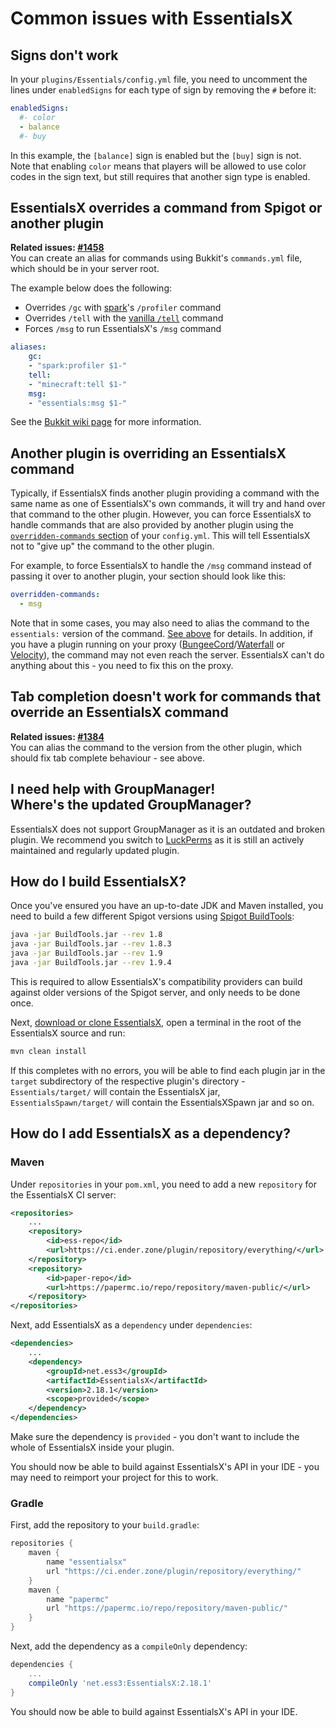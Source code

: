 # Common issues with EssentialsX

## Signs don't work
In your `plugins/Essentials/config.yml` file, you need to uncomment the lines under `enabledSigns` for each type of sign by removing the `#` before it:
```yaml
enabledSigns:
  #- color
  - balance
  #- buy
```
In this example, the `[balance]` sign is enabled but the `[buy]` sign is not.  
Note that enabling `color` means that players will be allowed to use color codes in the sign text, but still requires that another sign type is enabled.

## EssentialsX overrides a command from Spigot or another plugin
**Related issues: [#1458](/EssentialsX/Essentials/issues/1458)**  
You can create an alias for commands using Bukkit's `commands.yml` file, which should be in your server root.

The example below does the following:
* Overrides `/gc` with [spark](https://github.com/lucko/spark)'s `/profiler` command
* Overrides `/tell` with the [vanilla `/tell`](https://minecraft.gamepedia.com/Commands/tell) command
* Forces `/msg` to run EssentialsX's `/msg` command
```yaml
aliases:
    gc:
    - "spark:profiler $1-"
    tell:
    - "minecraft:tell $1-"
    msg:
    - "essentials:msg $1-"
```

See the [Bukkit wiki page](https://bukkit.gamepedia.com/Commands.yml#aliases) for more information.

## Another plugin is overriding an EssentialsX command
Typically, if EssentialsX finds another plugin providing a command with the same name as one of EssentialsX's own commands, it will try and hand over that command to the other plugin. However, you can force EssentialsX to handle commands that are also provided by another plugin using the [`overridden-commands` section](https://github.com/EssentialsX/Essentials/blob/2.x/Essentials/src/config.yml#L138) of your `config.yml`. This will tell EssentialsX not to "give up" the command to the other plugin.

For example, to force EssentialsX to handle the `/msg` command instead of passing it over to another plugin, your section should look like this:
```yaml
overridden-commands:
  - msg
```

Note that in some cases, you may also need to alias the command to the `essentials:` version of the command. [See above](https://github.com/EssentialsX/Essentials/wiki/Common-Issues#essentialsx-overrides-a-command-from-spigot-or-another-plugin) for details. In addition, if you have a plugin running on your proxy ([BungeeCord](https://www.spigotmc.org/wiki/bungeecord/)/[Waterfall](https://github.com/PaperMC/Waterfall) or [Velocity](https://velocitypowered.com)), the command may not even reach the server. EssentialsX can't do anything about this - you need to fix this on the proxy.

## Tab completion doesn't work for commands that override an EssentialsX command
**Related issues: [#1384](/EssentialsX/Essentials/issues/1384)**  
You can alias the command to the version from the other plugin, which should fix tab complete behaviour - see above.

## I need help with GroupManager! <br /> Where's the updated GroupManager?
EssentialsX does not support GroupManager as it is an outdated and broken plugin. We recommend you switch to [LuckPerms](https://github.com/lucko/LuckPerms) as it is still an actively maintained and regularly updated plugin.

## How do I build EssentialsX?
Once you've ensured you have an up-to-date JDK and Maven installed, you need to build a few different Spigot versions using [Spigot BuildTools](https://www.spigotmc.org/wiki/buildtools/):
```bash
java -jar BuildTools.jar --rev 1.8
java -jar BuildTools.jar --rev 1.8.3
java -jar BuildTools.jar --rev 1.9
java -jar BuildTools.jar --rev 1.9.4
```

This is required to allow EssentialsX's compatibility providers can build against older versions of the Spigot server, and only needs to be done once.

Next, [download or clone EssentialsX](https://github.com/EssentialsX/Essentials), open a terminal in the root of the EssentialsX source and run:
```bash
mvn clean install
```

If this completes with no errors, you will be able to find each plugin jar in the `target` subdirectory of the respective plugin's directory - `Essentials/target/` will contain the EssentialsX jar, `EssentialsSpawn/target/` will contain the EssentialsXSpawn jar and so on.

## How do I add EssentialsX as a dependency?
### Maven
Under `repositories` in your `pom.xml`, you need to add a new `repository` for the EssentialsX CI server:
```xml
<repositories>
    ...
    <repository>
        <id>ess-repo</id>
        <url>https://ci.ender.zone/plugin/repository/everything/</url>
    </repository>
    <repository>
        <id>paper-repo</id>
        <url>https://papermc.io/repo/repository/maven-public/</url>
    </repository>
</repositories>
```

Next, add EssentialsX as a `dependency` under `dependencies`:
```xml
<dependencies>
    ...
    <dependency>
        <groupId>net.ess3</groupId>
        <artifactId>EssentialsX</artifactId>
        <version>2.18.1</version>
        <scope>provided</scope>
    </dependency>
</dependencies>
```

Make sure the dependency is `provided` - you don't want to include the whole of EssentialsX inside your plugin.

You should now be able to build against EssentialsX's API in your IDE - you may need to reimport your project for this to work.

### Gradle
First, add the repository to your `build.gradle`:
```groovy
repositories {
    maven {
        name "essentialsx"
        url "https://ci.ender.zone/plugin/repository/everything/"
    }
    maven {
        name "papermc"
        url "https://papermc.io/repo/repository/maven-public/"
    }
}
```

Next, add the dependency as a `compileOnly` dependency:
```groovy
dependencies {
    ...
    compileOnly 'net.ess3:EssentialsX:2.18.1'
}
```

You should now be able to build against EssentialsX's API in your IDE.
